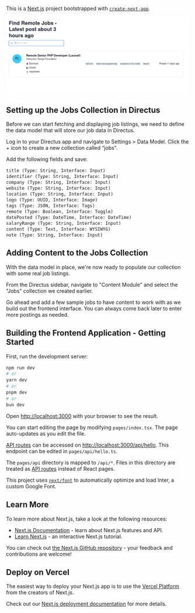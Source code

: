 This is a [Next.js](https://nextjs.org/) project bootstrapped with [`create-next-app`](https://github.com/vercel/next.js/tree/canary/packages/create-next-app).

![Jobs List](https://github.com/thomasnguyen244/job-board/blob/main/.idea/job-list.png?raw=true)

## Setting up the Jobs Collection in Directus 

Before we can start fetching and displaying job listings, we need to define the data model that will store our job data in Directus.

Log in to your Directus app and navigate to Settings > Data Model. Click the + icon to create a new collection called “jobs”.

Add the following fields and save:

    title (Type: String, Interface: Input)
    identifier (Type: String, Interface: Input)
    company (Type: String, Interface: Input)
    website (Type: String, Interface: Input)
    location (Type: String, Interface: Input)
    logo (Type: UUID, Interface: Image)
    tags (Type: JSON, Interface: Tags)
    remote (Type: Boolean, Interface: Toggle)
    datePosted (Type: DateTime, Interface: DateTime)
    salaryRange (Type: String, Interface: Input)
    content (Type: Text, Interface: WYSIWYG)
    note (Type: String, Interface: Input)

## Adding Content to the Jobs Collection

With the data model in place, we're now ready to populate our collection with some real job listings.

From the Directus sidebar, navigate to "Content Module" and select the "Jobs" collection we created earlier.

Go ahead and add a few sample jobs to have content to work with as we build out the frontend interface. You can always come back later to enter more postings as needed.

## Building the Frontend Application - Getting Started

First, run the development server:

```bash
npm run dev
# or
yarn dev
# or
pnpm dev
# or
bun dev
```

Open [http://localhost:3000](http://localhost:3000) with your browser to see the result.

You can start editing the page by modifying `pages/index.tsx`. The page auto-updates as you edit the file.

[API routes](https://nextjs.org/docs/api-routes/introduction) can be accessed on [http://localhost:3000/api/hello](http://localhost:3000/api/hello). This endpoint can be edited in `pages/api/hello.ts`.

The `pages/api` directory is mapped to `/api/*`. Files in this directory are treated as [API routes](https://nextjs.org/docs/api-routes/introduction) instead of React pages.

This project uses [`next/font`](https://nextjs.org/docs/basic-features/font-optimization) to automatically optimize and load Inter, a custom Google Font.

## Learn More

To learn more about Next.js, take a look at the following resources:

- [Next.js Documentation](https://nextjs.org/docs) - learn about Next.js features and API.
- [Learn Next.js](https://nextjs.org/learn) - an interactive Next.js tutorial.

You can check out [the Next.js GitHub repository](https://github.com/vercel/next.js/) - your feedback and contributions are welcome!

## Deploy on Vercel

The easiest way to deploy your Next.js app is to use the [Vercel Platform](https://vercel.com/new?utm_medium=default-template&filter=next.js&utm_source=create-next-app&utm_campaign=create-next-app-readme) from the creators of Next.js.

Check out our [Next.js deployment documentation](https://nextjs.org/docs/deployment) for more details.
